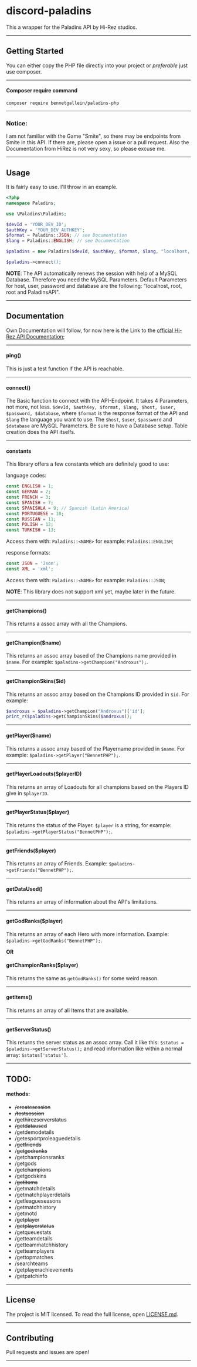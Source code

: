 # discord-paladins

This a wrapper for the Paladins API by Hi-Rez studios.
___
## Getting Started

You can either copy the PHP file directly into your project or _preferable_ just use composer.
___
#### Composer require command
`composer require bennetgallein/paladins-php`
___
### Notice:
I am not familiar with the Game "Smite", so there may be endpoints from Smite in this API. If there are, please open a issue or a pull request. Also the Documentation from HiRez is not very sexy, so please excuse me.
___
## Usage

It is fairly easy to use. I'll throw in an example.

```php
<?php
namespace Paladins;

use \Paladins\Paladins;

$devId = 'YOUR_DEV_ID';
$authKey = 'YOUR_DEV_AUTHKEY';
$format = Paladins::JSON; // see Documentation
$lang = Paladins::ENGLISH; // see Documentation

$paladins = new Paladins($devId, $authKey, $format, $lang, "localhost, "root_user", "root_password", "database_name");

$paladins->connect();
```
__NOTE__: The API automatically renews the session with help of a MySQL Database. Therefore you need the MySQL Parameters. Default Parameters for host, user, password and database are the following: "localhost, root, root and PaladinsAPI".
___
## Documentation

Own Documentation will follow, for now here is the Link to the [official Hi-Rez API Documentation](https://docs.google.com/document/d/1OFS-3ocSx-1Rvg4afAnEHlT3917MAK_6eJTR6rzr-BM/edit);
***
#### ping()

This is just a test function if the API is reachable.
___
#### connect()

The Basic function to connect with the API-Endpoint. It takes 4 Parameters, not more, not less.
`$devId, $authKey, $format, $lang, $host, $user, $password, $database`, where `$format` is the response format of the API and `$lang` the language you want to use.
The `$host`, `$user`, `$password` and `$database` are MySQL Parameters. Be sure to have a Database setup. Table creation does the API itselfs.
___
#### constants

This library offers a few constants which are definitely good to use:

language codes:
```php
const ENGLISH = 1;
const GERMAN = 2;
const FRENCH = 3;
const SPANISH = 7;
const SPANISHLA = 9; // Spanish (Latin America)
const PORTUGUESE = 10;
const RUSSIAN = 11;
const POLISH = 12;
const TURKISH = 13;
```
Access them with: `Paladins::<NAME>` for example: `Paladins::ENGLISH`;

response formats:
```php
const JSON = 'Json';
const XML = 'xml';
```
Access them with: `Paladins::<NAME>` for example: `Paladins::JSON`;

__NOTE__: This library does not support xml yet, maybe later in the future.
___
#### getChampions()

This returns a assoc array with all the Champions.
___
#### getChampion($name)

This returns an assoc array based of the Champions name provided in `$name`. For example: `$paladins->getChampion("Androxus");`.
___
#### getChampionSkins($id)

This returns an assoc array based on the Champions ID provided in `$id`. For example:
```php
$androxus = $paladins->getChampion("Androxus")['id'];
print_r($paladins->getChampionSkins($androxus));
```
___
#### getPlayer($name)

This returns a assoc array based of the Playername provided in `$name`. For example: `$paladins->getPlayer("BennetPHP");`.
___
#### getPlayerLoadouts($playerID)

This returns an array of Loadouts for all champions based on the Players ID give in `$playerID`.
___
#### getPlayerStatus($player)

This returns the status of the Player. `$player` is a string, for example: `$paladins->getPlayerStatus("BennetPHP");`.
___
#### getFriends($player)

This returns an array of Friends. Example: `$paladins->getFriends("BennetPHP");`.
___
#### getDataUsed()

This returns an array of information about the API's limitations.
___
#### getGodRanks($player)

This returns an array of each Hero with more information. Example: `$paladins->getGodRanks("BennetPHP");`.

__OR__

#### getChampionRanks($player)

This returns the same as `getGodRanks()` for some weird reason.

___
#### getItems()

This returns an array of all Items that are available.
___
#### getServerStatus()

This returns the server status as an assoc array. Call it like this: `$status = $paladins->getServerStatus();` and read information like within a normal array: `$status['status']`.
___
## TODO:
#### methods:
- ~~/createsession~~
- ~~/testsession~~
- ~~/gethirezserverstatus~~
- ~~/getdataused~~
- /getdemodetails
- /getesportproleaguedetails
- /~~getfriends~~
- /~~getgodranks~~
- /getchampionsranks
- /getgods
- /~~getchampions~~
- /getgodskins
- /~~getitems~~
- /getmatchdetails
- /getmatchplayerdetails
- /getleagueseasons
- /getmatchhistory
- /getmotd
- /~~getplayer~~
- /~~getplayerstatus~~
- /getqueuestats
- /getteamdetails
- /getteammatchhistory
- /getteamplayers
- /gettopmatches
- /searchteams
- /getplayerachievements
- /getpatchinfo
___
## License

The project is MIT licensed. To read the full license, open [LICENSE.md](LICENSE.md).
___
## Contributing

Pull requests and issues are open!
___
